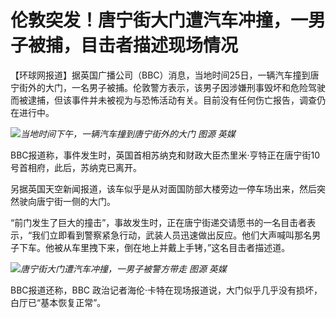 # 伦敦突发！唐宁街大门遭汽车冲撞，一男子被捕，目击者描述现场情况

【环球网报道】据英国广播公司（BBC）消息，当地时间25日，一辆汽车撞到唐宁街外的大门，一名男子被捕。伦敦警方表示，该男子因涉嫌刑事毁坏和危险驾驶而被逮捕，但该事件并未被视为与恐怖活动有关。目前没有任何伤亡报告，调查仍在进行中。

![](https://inews.gtimg.com/om_bt/OSX5FNluw2DrG9loZHyJ2QTkSLaWbdL5uIpjtWWxHo6zcAA/1000)_当地时间下午，一辆汽车撞到唐宁街外的大门
图源 英媒_

BBC报道称，事件发生时，英国首相苏纳克和财政大臣杰里米·亨特正在唐宁街10号首相府，此后，苏纳克已离开。

另据英国天空新闻报道，该车似乎是从对面国防部大楼旁边一停车场出来，然后突然驶向唐宁街一侧的大门。

“前门发生了巨大的撞击”，事故发生时，正在唐宁街递交请愿书的一名目击者表示，“我们立即看到警察紧急行动，武装人员迅速做出反应。他们大声喊叫那名男子下车。他被从车里拽下来，倒在地上并戴上手铐，”这名目击者描述道。

![](https://inews.gtimg.com/om_bt/O6a3XxwL1rKczuHHqrENxAEJ0ndDyYnWK-2LRjBKmvGs0AA/1000)_唐宁街大门遭汽车冲撞，一男子被警方带走
图源 英媒_

BBC报道还称，BBC 政治记者海伦·卡特在现场报道说，大门似乎几乎没有损坏，白厅已“基本恢复正常”。

